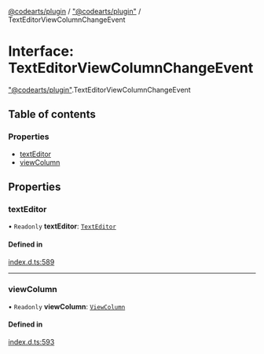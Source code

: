 [@codearts/plugin](../README.md) / ["@codearts/plugin"](../modules/_codearts_plugin_.md) / TextEditorViewColumnChangeEvent

# Interface: TextEditorViewColumnChangeEvent

["@codearts/plugin"](../modules/_codearts_plugin_.md).TextEditorViewColumnChangeEvent

## Table of contents

### Properties

- [textEditor](codearts_plugin_.TextEditorViewColumnChangeEvent.md#texteditor)
- [viewColumn](codearts_plugin_.TextEditorViewColumnChangeEvent.md#viewcolumn)

## Properties

### textEditor

• `Readonly` **textEditor**: [`TextEditor`](codearts_plugin_.TextEditor.md)

#### Defined in

[index.d.ts:589](https://github.com/huaweicloud/cloudide-plugin-api/blob/03c74e5/index.d.ts#L589)

___

### viewColumn

• `Readonly` **viewColumn**: [`ViewColumn`](../enums/codearts_plugin_.ViewColumn.md)

#### Defined in

[index.d.ts:593](https://github.com/huaweicloud/cloudide-plugin-api/blob/03c74e5/index.d.ts#L593)
